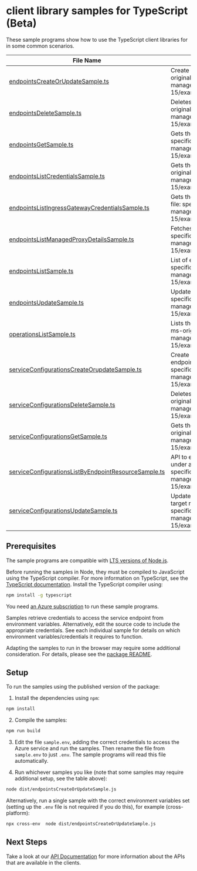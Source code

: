 # client library samples for TypeScript (Beta)

These sample programs show how to use the TypeScript client libraries for in some common scenarios.

| **File Name**                                                                                             | **Description**                                                                                                                                                                                                                                       |
| --------------------------------------------------------------------------------------------------------- | ----------------------------------------------------------------------------------------------------------------------------------------------------------------------------------------------------------------------------------------------------- |
| [endpointsCreateOrUpdateSample.ts][endpointscreateorupdatesample]                                         | Create or update the endpoint to the target resource. x-ms-original-file: specification/hybridconnectivity/resource-manager/Microsoft.HybridConnectivity/stable/2023-03-15/examples/EndpointsPutCustom.json                                           |
| [endpointsDeleteSample.ts][endpointsdeletesample]                                                         | Deletes the endpoint access to the target resource. x-ms-original-file: specification/hybridconnectivity/resource-manager/Microsoft.HybridConnectivity/stable/2023-03-15/examples/EndpointsDeleteDefault.json                                         |
| [endpointsGetSample.ts][endpointsgetsample]                                                               | Gets the endpoint to the resource. x-ms-original-file: specification/hybridconnectivity/resource-manager/Microsoft.HybridConnectivity/stable/2023-03-15/examples/EndpointsGetCustom.json                                                              |
| [endpointsListCredentialsSample.ts][endpointslistcredentialssample]                                       | Gets the endpoint access credentials to the resource. x-ms-original-file: specification/hybridconnectivity/resource-manager/Microsoft.HybridConnectivity/stable/2023-03-15/examples/EndpointsPostListCredentials.json                                 |
| [endpointsListIngressGatewayCredentialsSample.ts][endpointslistingressgatewaycredentialssample]           | Gets the ingress gateway endpoint credentials x-ms-original-file: specification/hybridconnectivity/resource-manager/Microsoft.HybridConnectivity/stable/2023-03-15/examples/EndpointsPostListIngressGatewayCredentials.json                           |
| [endpointsListManagedProxyDetailsSample.ts][endpointslistmanagedproxydetailssample]                       | Fetches the managed proxy details x-ms-original-file: specification/hybridconnectivity/resource-manager/Microsoft.HybridConnectivity/stable/2023-03-15/examples/EndpointsPostListManagedProxyDetails.json                                             |
| [endpointsListSample.ts][endpointslistsample]                                                             | List of endpoints to the target resource. x-ms-original-file: specification/hybridconnectivity/resource-manager/Microsoft.HybridConnectivity/stable/2023-03-15/examples/EndpointsList.json                                                            |
| [endpointsUpdateSample.ts][endpointsupdatesample]                                                         | Update the endpoint to the target resource. x-ms-original-file: specification/hybridconnectivity/resource-manager/Microsoft.HybridConnectivity/stable/2023-03-15/examples/EndpointsPatchDefault.json                                                  |
| [operationsListSample.ts][operationslistsample]                                                           | Lists the available Hybrid Connectivity REST API operations. x-ms-original-file: specification/hybridconnectivity/resource-manager/Microsoft.HybridConnectivity/stable/2023-03-15/examples/OperationsList.json                                        |
| [serviceConfigurationsCreateOrupdateSample.ts][serviceconfigurationscreateorupdatesample]                 | Create or update a service in serviceConfiguration for the endpoint resource. x-ms-original-file: specification/hybridconnectivity/resource-manager/Microsoft.HybridConnectivity/stable/2023-03-15/examples/ServiceConfigurationsPutSSH.json          |
| [serviceConfigurationsDeleteSample.ts][serviceconfigurationsdeletesample]                                 | Deletes the service details to the target resource. x-ms-original-file: specification/hybridconnectivity/resource-manager/Microsoft.HybridConnectivity/stable/2023-03-15/examples/ServiceConfigurationsDeleteSSH.json                                 |
| [serviceConfigurationsGetSample.ts][serviceconfigurationsgetsample]                                       | Gets the details about the service to the resource. x-ms-original-file: specification/hybridconnectivity/resource-manager/Microsoft.HybridConnectivity/stable/2023-03-15/examples/ServiceConfigurationsGetSSH.json                                    |
| [serviceConfigurationsListByEndpointResourceSample.ts][serviceconfigurationslistbyendpointresourcesample] | API to enumerate registered services in service configurations under a Endpoint Resource x-ms-original-file: specification/hybridconnectivity/resource-manager/Microsoft.HybridConnectivity/stable/2023-03-15/examples/ServiceConfigurationsList.json |
| [serviceConfigurationsUpdateSample.ts][serviceconfigurationsupdatesample]                                 | Update the service details in the service configurations of the target resource. x-ms-original-file: specification/hybridconnectivity/resource-manager/Microsoft.HybridConnectivity/stable/2023-03-15/examples/ServiceConfigurationsPatchSSH.json     |

## Prerequisites

The sample programs are compatible with [LTS versions of Node.js](https://github.com/nodejs/release#release-schedule).

Before running the samples in Node, they must be compiled to JavaScript using the TypeScript compiler. For more information on TypeScript, see the [TypeScript documentation][typescript]. Install the TypeScript compiler using:

```bash
npm install -g typescript
```

You need [an Azure subscription][freesub] to run these sample programs.

Samples retrieve credentials to access the service endpoint from environment variables. Alternatively, edit the source code to include the appropriate credentials. See each individual sample for details on which environment variables/credentials it requires to function.

Adapting the samples to run in the browser may require some additional consideration. For details, please see the [package README][package].

## Setup

To run the samples using the published version of the package:

1. Install the dependencies using `npm`:

```bash
npm install
```

2. Compile the samples:

```bash
npm run build
```

3. Edit the file `sample.env`, adding the correct credentials to access the Azure service and run the samples. Then rename the file from `sample.env` to just `.env`. The sample programs will read this file automatically.

4. Run whichever samples you like (note that some samples may require additional setup, see the table above):

```bash
node dist/endpointsCreateOrUpdateSample.js
```

Alternatively, run a single sample with the correct environment variables set (setting up the `.env` file is not required if you do this), for example (cross-platform):

```bash
npx cross-env  node dist/endpointsCreateOrUpdateSample.js
```

## Next Steps

Take a look at our [API Documentation][apiref] for more information about the APIs that are available in the clients.

[endpointscreateorupdatesample]: https://github.com/Azure/azure-sdk-for-js/blob/main/sdk/hybridconnectivity/arm-hybridconnectivity/samples/v1-beta/typescript/src/endpointsCreateOrUpdateSample.ts
[endpointsdeletesample]: https://github.com/Azure/azure-sdk-for-js/blob/main/sdk/hybridconnectivity/arm-hybridconnectivity/samples/v1-beta/typescript/src/endpointsDeleteSample.ts
[endpointsgetsample]: https://github.com/Azure/azure-sdk-for-js/blob/main/sdk/hybridconnectivity/arm-hybridconnectivity/samples/v1-beta/typescript/src/endpointsGetSample.ts
[endpointslistcredentialssample]: https://github.com/Azure/azure-sdk-for-js/blob/main/sdk/hybridconnectivity/arm-hybridconnectivity/samples/v1-beta/typescript/src/endpointsListCredentialsSample.ts
[endpointslistingressgatewaycredentialssample]: https://github.com/Azure/azure-sdk-for-js/blob/main/sdk/hybridconnectivity/arm-hybridconnectivity/samples/v1-beta/typescript/src/endpointsListIngressGatewayCredentialsSample.ts
[endpointslistmanagedproxydetailssample]: https://github.com/Azure/azure-sdk-for-js/blob/main/sdk/hybridconnectivity/arm-hybridconnectivity/samples/v1-beta/typescript/src/endpointsListManagedProxyDetailsSample.ts
[endpointslistsample]: https://github.com/Azure/azure-sdk-for-js/blob/main/sdk/hybridconnectivity/arm-hybridconnectivity/samples/v1-beta/typescript/src/endpointsListSample.ts
[endpointsupdatesample]: https://github.com/Azure/azure-sdk-for-js/blob/main/sdk/hybridconnectivity/arm-hybridconnectivity/samples/v1-beta/typescript/src/endpointsUpdateSample.ts
[operationslistsample]: https://github.com/Azure/azure-sdk-for-js/blob/main/sdk/hybridconnectivity/arm-hybridconnectivity/samples/v1-beta/typescript/src/operationsListSample.ts
[serviceconfigurationscreateorupdatesample]: https://github.com/Azure/azure-sdk-for-js/blob/main/sdk/hybridconnectivity/arm-hybridconnectivity/samples/v1-beta/typescript/src/serviceConfigurationsCreateOrupdateSample.ts
[serviceconfigurationsdeletesample]: https://github.com/Azure/azure-sdk-for-js/blob/main/sdk/hybridconnectivity/arm-hybridconnectivity/samples/v1-beta/typescript/src/serviceConfigurationsDeleteSample.ts
[serviceconfigurationsgetsample]: https://github.com/Azure/azure-sdk-for-js/blob/main/sdk/hybridconnectivity/arm-hybridconnectivity/samples/v1-beta/typescript/src/serviceConfigurationsGetSample.ts
[serviceconfigurationslistbyendpointresourcesample]: https://github.com/Azure/azure-sdk-for-js/blob/main/sdk/hybridconnectivity/arm-hybridconnectivity/samples/v1-beta/typescript/src/serviceConfigurationsListByEndpointResourceSample.ts
[serviceconfigurationsupdatesample]: https://github.com/Azure/azure-sdk-for-js/blob/main/sdk/hybridconnectivity/arm-hybridconnectivity/samples/v1-beta/typescript/src/serviceConfigurationsUpdateSample.ts
[apiref]: https://docs.microsoft.com/javascript/api/@azure/arm-hybridconnectivity?view=azure-node-preview
[freesub]: https://azure.microsoft.com/free/
[package]: https://github.com/Azure/azure-sdk-for-js/tree/main/sdk/hybridconnectivity/arm-hybridconnectivity/README.md
[typescript]: https://www.typescriptlang.org/docs/home.html
